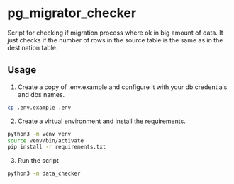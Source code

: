 # pg_migrator_checker

Script for checking if migration process where ok in big amount of data.
It just checks if the number of rows in the source table is the same as in the destination table.

## Usage

1. Create a copy of .env.example and configure it with your db credentials and dbs names.
    
```bash
cp .env.example .env
```

2. Create a virtual environment and install the requirements.

```bash
python3 -m venv venv
source venv/bin/activate
pip install -r requirements.txt
```
3. Run the script

```bash
python3 -m data_checker
```
